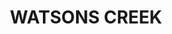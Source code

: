 ---
lastmod: '2025-04-06T06:05:20+00:00'
latitude: -30.775229
layout: suburb
longitude: 151.154222
postcode: '2355'
state: NSW
title: WATSONS CREEK
url: /nsw/watsons-creek/
---